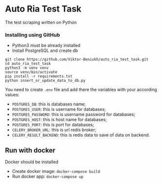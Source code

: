 # Auto Ria Test Task

The test scraping written on Python


### Installing using GitHub

- Python3 must be already installed
- Install PostgreSQL and create db

```shell
git clone https://github.com/Viktor-Beniukh/auto_ria_test_task.git
cd auto_ria_test_task
python3 -m venv venv
source venv/bin/activate
pip install -r requirements.txt
python insert_or_update_data_to_db.py

```
You need to create `.env` file and add there the variables with your according values:
- `POSTGRES_DB`: this is databases name;
- `POSTGRES_USER`: this is username for databases;
- `POSTGRES_PASSWORD`: this is username password for databases;
- `POSTGRES_HOST`: this is host name for databases;
- `POSTGRES_PORT`: this is port for databases;
- `CELERY_BROKER_URL`: this is url redis broker;
- `CELERY_RESULT_BACKEND`: this is redis data to save of data on backend.


## Run with docker

Docker should be installed

- Create docker image: `docker-compose build`
- Run docker app: `docker-compose up`
